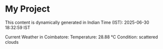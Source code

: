 # My Project

This content is dynamically generated in Indian Time (IST): 2025-06-30 18:32:59 IST


Current Weather in Coimbatore:
Temperature: 28.88 °C
Condition: scattered clouds
